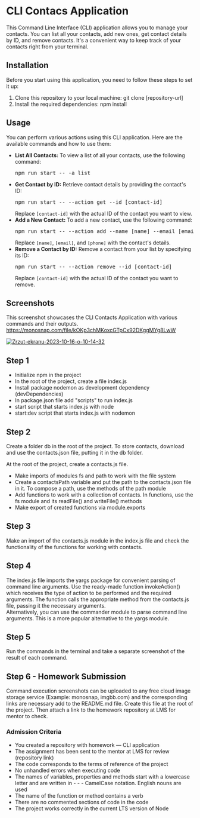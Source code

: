 # CLI Contacs Application

This Command Line Interface (CLI) application allows you to manage your contacts. You can list all your contacts, add new ones, get contact details by ID, and remove contacts. It's a convenient way to keep track of your contacts right from your terminal.

## Installation

Before you start using this application, you need to follow these steps to set it up:

<ol>
<li>Clone this repository to your local machine: git clone [repository-url]</li><li>Install the required dependencies: npm install</li>
</ol>

## Usage

You can perform various actions using this CLI application. Here are the available commands and how to use them:
<ul>
<li>
<strong>List All Contacts:</strong>
To view a list of all your contacts, use the following command:
<pre>npm run start -- -a list</pre>
</li>
<li>
<strong>Get Contact by ID:</strong>
Retrieve contact details by providing the contact's ID:
<pre>npm run start -- --action get --id [contact-id]</pre>
Replace <code>[contact-id]</code> with the actual ID of the contact you want to view.
</li>
<li>
<strong>Add a New Contact:</strong>
To add a new contact, use the following command:
<pre>npm run start -- --action add --name [name] --email [email] --phone [phone]</pre>
Replace <code>[name]</code>, <code>[email]</code>, and <code>[phone]</code> with the contact's details.
</li>
<li>
<strong>Remove a Contact by ID:</strong>
Remove a contact from your list by specifying its ID:
<pre>npm run start -- --action remove --id [contact-id]</pre>
Replace <code>[contact-id]</code> with the actual ID of the contact you want to remove.
</li>
</ul>

## Screenshots

This screenshot showcases the CLI Contacts Application with various commands and their outputs.
https://monosnap.com/file/kOKp3chMKoxcGTpCx92DKggMYg8LwW

<a href="https://ibb.co/ZG9xV2q"><img src="https://i.ibb.co/ZG9xV2q/Zrzut-ekranu-2023-10-16-o-10-14-32.png" alt="Zrzut-ekranu-2023-10-16-o-10-14-32" border="0" /></a>

## Step 1

<ul>
<li>Initialize npm in the project</li>
<li>In the root of the project, create a file index.js</li>
<li>Install package nodemon as development dependency (devDependencies)</li>
<li>In package.json file add "scripts" to run index.js</li>
<li>start script that starts index.js with node</li>
<li>start:dev script that starts index.js with nodemon</li>
</ul>

## Step 2

Create a folder db in the root of the project. To store contacts, download and use the contacts.json file, putting it in the db folder. <br>

At the root of the project, create a contacts.js file.

<ul>
<li>Make imports of modules fs and path to work with the file system</li>
<li>Create a contactsPath variable and put the path to the contacts.json file in it. To compose a path, use the methods of the path module</li>
<li>Add functions to work with a collection of contacts. In functions, use the fs module and its readFile() and writeFile() methods</li>
<li>Make export of created functions via module.exports</li>
</ul>

## Step 3

Make an import of the contacts.js module in the index.js file and check the functionality of the functions for working with contacts.

## Step 4

The index.js file imports the yargs package for convenient parsing of command line arguments. Use the ready-made function invokeAction() which receives the type of action to be performed and the required arguments. The function calls the appropriate method from the contacts.js file, passing it the necessary arguments. <br>
Alternatively, you can use the commander module to parse command line arguments. This is a more popular alternative to the yargs module.

## Step 5

Run the commands in the terminal and take a separate screenshot of the result of each command.

## Step 6 - Homework Submission

Command execution screenshots can be uploaded to any free cloud image storage service (Example: monosnap, imgbb.com) and the corresponding links are necessary add to the README.md file. Create this file at the root of the project. Then attach a link to the homework repository at LMS for mentor to check.

### Admission Criteria

<ul>
<li>You created a repository with homework — CLI application</li>
<li>The assignment has been sent to the mentor at LMS for review (repository link)</li>
<li>The code corresponds to the terms of reference of the project</li>
<li>No unhandled errors when executing code</li>
<li>The names of variables, properties and methods start with a lowercase letter and are written in - - - CamelCase notation. English nouns are used</li>
<li>The name of the function or method contains a verb</li>
<li>There are no commented sections of code in the code</li>
<li>The project works correctly in the current LTS version of Node</ul>
